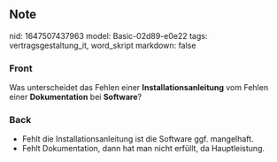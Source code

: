 ## Note
nid: 1647507437963
model: Basic-02d89-e0e22
tags: vertragsgestaltung_it, word_skript
markdown: false

### Front
Was unterscheidet das Fehlen einer <b>Installationsanleitung</b>
vom Fehlen einer <b>Dokumentation</b> bei <b>Software</b>?

### Back
<ul>
  <li>Fehlt die Installationsanleitung ist die Software ggf.
  mangelhaft.
  <li>Fehlt Dokumentation, dann hat man nicht erfüllt, da
  Hauptleistung.
</ul>
